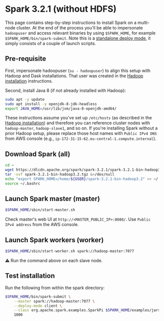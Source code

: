 # Spark 3.2.1 (without HDFS)

This page contains step-by-step instructions to install Spark on a multi-node cluster.
At the end of the process you'll be able to impersonate `hadoopuser` and access relevant binaries by using `$SPARK_HOME`, for example `$SPARK_HOME/bin/spark-submit`.
Note this is a [standalone deploy mode](https://spark.apache.org/docs/latest/spark-standalone.html
), it simply consists of a couple of launch scripts.

## Pre-requisite

First, impersonate hadoopuser (`su - hadoopuser`) to align this setup with Hadoop and Dask installations.
That user was created in the [Hadoop installation](./HADOOP.md) instructions.

Second, install Java 8 (if not already installed with Hadoop):

```bash
sudo apt -y update
sudo apt install -y openjdk-8-jdk-headless
export JAVA_HOME=/usr/lib/jvm/java-8-openjdk-amd64/
```

These instructions assume you've set up `/etc/hosts` (as described in the [Hadoop installation](./HADOOP.md)) and therefore you can reference cluster nodes with `hadoop-master`, `hadoop-slave1`, and so on.
If you're installing Spark without a prior Hadoop setup, please replace those host names with `Public IPv4 DNS` from AWS console (e.g., `ip-172-31-15-62.eu-central-1.compute.internal`).

## Download Spark (all)

```bash
cd ~
wget https://dlcdn.apache.org/spark/spark-3.2.1/spark-3.2.1-bin-hadoop3.2.tgz
tar -xvf spark-3.2.1-bin-hadoop3.2.tgz &>/dev/null
echo "export SPARK_HOME=/home/${USER}/spark-3.2.1-bin-hadoop3.2" >> ~/.bashrc
source ~/.bashrc
```

## Launch Spark master (master)

```bash
$SPARK_HOME/sbin/start-master.sh
```

Check master's web UI at `http://<MASTER_PUBLIC_IP>:8080/`. Use `Public IPv4 address` from the AWS console.


## Launch Spark workers (worker)

```bash
$SPARK_HOME/sbin/start-worker.sh spark://hadoop-master:7077
```

:warning: Run the command above on each slave node.

## Test installation

Run the following from within the spark directory:

```bash
$SPARK_HOME/bin/spark-submit \
    --master spark://hadoop-master:7077 \
    --deploy-mode client \
    --class org.apache.spark.examples.SparkPi $SPARK_HOME/examples/jars/spark-examples_2.12-3.2.1.jar \
    1000
```